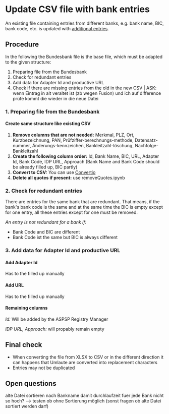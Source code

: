 # Update CSV file with bank entries
An existing file containing entries from different banks, e.g. bank name, BIC, bank code, etc. is updated with [additional entries](https://www.bundesbank.de/resource/blob/602630/2c60c5bacbde19cf9ad0f4910371e982/mL/blz-aktuell-xls-data.xlsx).

## Procedure 
In the following the Bundesbank file is the base file, which must be adapted to the given structure:

1. Preparing file from the Bundesbank
2. Check for redundant entries
3. Add data for Adapter Id and productive URL
4. Check if there are missing entries from the old in the new CSV | ASK: wenn Eintrag in alt veraltet ist (zb wegen Fusion) und ich auf difference prüfe kommt die wieder in die neue Datei

### 1. Preparing file from the Bundesbank
#### Create same structure like existing CSV 
1. **Remove columns that are not needed:** Merkmal, PLZ, Ort, Kurzbezeichnung, PAN, Prüfziffer-berechnungs-methode, Datensatz-nummer, Änderungs-kennzeichen, Bankleitzahl-löschung, Nachfolge-Bankleitzahl
2. **Create the following column order:** Id, Bank Name, BIC, URL, Adapter Id, Bank Code, IDP URL, Approach (Bank Name and Bank Code should be already filled up, BIC partly)
3. **Convert to CSV:** You can use [Convertio](https://convertio.co/de/)
4. **Delete all quotes if present:** use removeQuotes.ipynb

### 2. Check for redundant entries
There are entries for the same bank that are redundant. That means, if the bank's bank code is the same and at the same time the BIC is empty except for one entry, all these entries except for one must be removed. 

*An entry is not redundant for a bank if:*
- Bank Code and BIC are different
- Bank Code ist the same but BIC is always different

### 3. Add data for Adapter Id and productive URL

#### Add Adapter Id
Has to the filled up manually

#### Add URL
Has to the filled up manually

#### Remaining columns
*Id:* Will be added by the ASPSP Registry Manager

*IDP URL, Approach:* will propably remain empty


## Final check
- When converting the file from XLSX to CSV or in the different direction it can happens that Umlaute are converted into replacement characters
- Entries may not be duplicated

## Open questions
alte Datei sortieren nach Bankname damit durchlaufzeit fuer jede Bank nicht so hoch? --> testen ob ohne Sortierung möglich (sonst fragen ob alte Datei sortiert werden darf)
